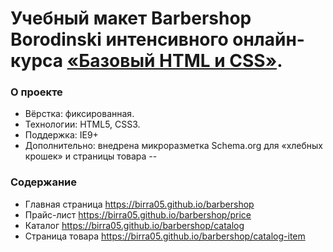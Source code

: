 # Учебный макет Barbershop Borodinski интенсивного онлайн-курса [«Базовый HTML и CSS»](https://htmlacademy.ru/intensive/htmlcss).

### О проекте
* Вёрстка: фиксированная.
* Технологии: HTML5, CSS3.
* Поддержка:  IE9+
* Дополнительно: внедрена микроразметка Schema.org для «хлебных крошек» и страницы товара
--
### Содержание
* Главная страница https://birra05.github.io/barbershop
* Прайс-лист https://birra05.github.io/barbershop/price
* Каталог https://birra05.github.io/barbershop/catalog
* Страница товара https://birra05.github.io/barbershop/catalog-item
